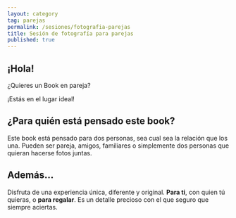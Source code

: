 ```yaml
---
layout: category
tag: parejas
permalink: /sesiones/fotografia-parejas
title: Sesión de fotografía para parejas
published: true
---
```

## ¡Hola!
¿Quieres un Book en pareja?

¡Estás en el lugar ideal!

## ¿Para quién está pensado este book?
Este book está pensado para dos personas, sea cual sea la relación que los una. Pueden ser pareja, amigos, familiares o simplemente dos personas que quieran hacerse fotos juntas.


## Además...
Disfruta de una experiencia única, diferente y original. **Para ti**, con quien tú quieras, o **para regalar**. Es un detalle precioso con el que seguro que siempre aciertas.
